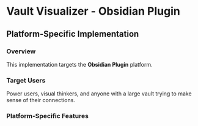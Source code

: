 # Vault Visualizer - Obsidian Plugin

## Platform-Specific Implementation

### Overview
This implementation targets the **Obsidian Plugin** platform.

### Target Users
Power users, visual thinkers, and anyone with a large vault trying to make sense of their connections.

### Platform-Specific Features

